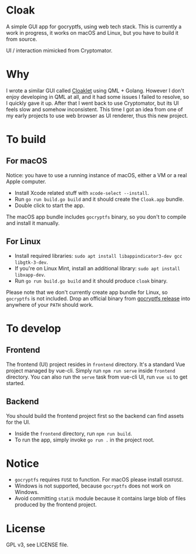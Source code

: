 # Cloak

A simple GUI app for gocryptfs, using web tech stack.
This is currently a work in progress, it works on macOS and Linux, but you have to build it from source.

UI / interaction mimicked from Cryptomator.

# Why

I wrote a similar GUI called [Cloaklet](https://github.com/Cloaklet/Cloaklet) using QML + Golang.
However I don't enjoy developing in QML at all, and it had some issues I failed to resolve, so I quickly gave it up.
After that I went back to use Cryptomator, but its UI feels slow and somehow inconsistent.
This time I got an idea from one of my early projects to use web browser as UI renderer, thus this new project.

# To build

## For macOS

Notice: you have to use a running instance of macOS, either a VM or a real Apple computer.

- Install Xcode related stuff with `xcode-select --install`.
- Run `go run build.go build` and it should create the `Cloak.app` bundle.
- Double click to start the app.

The macOS app bundle includes `gocryptfs` binary, so you don't to compile and install it manually.

## For Linux

- Install required libraries: `sudo apt install libappindicator3-dev gcc libgtk-3-dev`.
- If you're on Linux Mint, install an additional library: `sudo apt install libxapp-dev`.
- Run `go run build.go build` and it should produce `cloak` binary.

Please note that we don't currently create app bundle for Linux, so `gocryptfs` is not included.
Drop an official binary from [gocryptfs release](https://github.com/rfjakob/gocryptfs/releases) into anywhere of your `PATH` should work.

# To develop

## Frontend

The frontend (UI) project resides in `frontend` directory. It's a standard Vue project managed by vue-cli.
Simply run `npm run serve` inside `frontend` directory.
You can also run the `serve` task from vue-cli UI, run `vue ui` to get started.

## Backend

You should build the frontend project first so the backend can find assets for the UI.

- Inside the `frontend` directory, run `npm run build`.
- To run the app, simply invoke `go run .` in the project root.

# Notice

- `gocryptfs` requires `FUSE` to function. For macOS please install `OSXFUSE`.
- Windows is not supported, because `gocryptfs` does not work on Windows.
- Avoid committing `statik` module because it contains large blob of files produced by the frontend project.

# License

GPL v3, see LICENSE file.